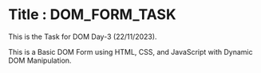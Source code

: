 # Title : DOM_FORM_TASK

This is the Task for DOM Day-3 (22/11/2023).
 
This is a Basic DOM Form using HTML, CSS, and JavaScript with Dynamic DOM Manipulation. 